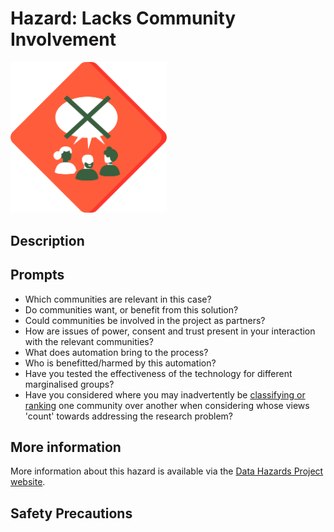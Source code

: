 # Hazard: Lacks Community Involvement

<img src="/images/lacks-community.png" alt="A red diamond shaped outline (like a warning sign) with figures in the middle who have a speech bubble above their heads with a big cross through it." width="250"/>

## Description

## Prompts

* Which communities are relevant in this case?
* Do communities want, or benefit from this solution?
* Could communities be involved in the project as partners?
* How are issues of power, consent and trust present in your interaction with the relevant communities?
* What does automation bring to the process?
* Who is benefitted/harmed by this automation?
* Have you tested the effectiveness of the technology for different marginalised groups?
* Have you considered where you may inadvertently be [classifying or ranking](./ranks-classifies.md) one community over another when considering whose views 'count' towards addressing the research problem?

## More information

More information about this hazard is available via the [Data Hazards Project website][1].

## Safety Precautions

[1]: https://datahazards.com/hazards/lacks-community-involvement.html
